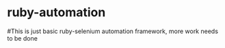 # ruby-automation
#This is just basic ruby-selenium automation framework, more work needs to be done

